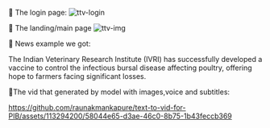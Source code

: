                                           
🔴 The login page:
![ttv-login](https://github.com/raunakmankapure/text-to-vid-for-PIB/assets/113294200/02020c0a-3588-49b9-a835-81c846f89041)

🔴 The landing/main page
![ttv-img](https://github.com/raunakmankapure/text-to-vid-for-PIB/assets/113294200/e8157f74-ab08-4051-9bbf-4383e902dd81)


🔴 News example we got:

The Indian Veterinary Research Institute (IVRI) has successfully developed a vaccine to control the infectious bursal disease affecting poultry, offering hope to farmers facing significant losses.


🔴The vid that generated by model with images,voice and subtitles:

https://github.com/raunakmankapure/text-to-vid-for-PIB/assets/113294200/58044e65-d3ae-46c0-8b75-1b43feccb369



